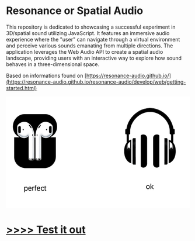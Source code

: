 # Resonance or Spatial Audio
This repository is dedicated to showcasing a successful experiment in 3D/spatial sound utilizing JavaScript. It features an immersive audio experience where the "user" can navigate through a virtual environment and perceive various sounds emanating from multiple directions. The application leverages the Web Audio API to create a spatial audio landscape, providing users with an interactive way to explore how sound behaves in a three-dimensional space.

Based on informations found on [https://resonance-audio.github.io/](https://resonance-audio.github.io/resonance-audio/develop/web/getting-started.html)


![info](./docs/info.png)


# [&gt;&gt;&gt;&gt; Test it out](https://freegroup.github.io/spatial-sound/)